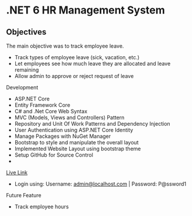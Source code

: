 # .NET 6 HR Management System

## Objectives

The main objective was to track employee leave.

- Track types of employee leave (sick, vacation, etc.)
- Let employees see how much leave they are allocated and leave remaining
- Allow admin to approve or reject request of leave

Development
- ASP.NET Core
- Entity Framework Core
- C# and .Net Core Web Syntax
- MVC (Models, Views and Controllers) Pattern
- Repository and Unit Of Work Patterns and Dependency Injection
- User Authentication using ASP.NET Core Identity
- Manage Packages with NuGet Manager
- Bootstrap to style and manipulate the overall layout
- Implemented Website Layout using bootstrap theme
- Setup GitHub for Source Control
- 

[Live Link](https://hrmanagementweb20230818105522.azurewebsites.net/)

- Login using: Username: admin@localhost.com | Password: P@ssword1

Future Feature
- Track employee hours 
